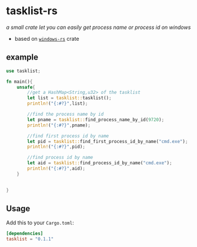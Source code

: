 # tasklist-rs

_a small crate let you can easily get process name or process id on windows_

- based on [`windows-rs`](https://github.com/microsoft/windows-rs) crate 


## example
```rust
use tasklist;

fn main(){
    unsafe{
        //get a HashMap<String,u32> of the tasklist
        let list = tasklist::tasklist();
        println!("{:#?}",list);

        //find the process name by id
        let pname = tasklist::find_process_name_by_id(9720);
        println!("{:#?}",pname);

        //find first process id by name
        let pid = tasklist::find_first_process_id_by_name("cmd.exe");
        println!("{:#?}",pid);

        //find process id by name
        let aid = tasklist::find_process_id_by_name("cmd.exe");
        println!("{:#?}",aid);
    }
    

}
```

## Usage

Add this to your `Cargo.toml`:

```toml
[dependencies]
tasklist = "0.1.1"
```